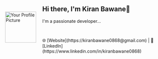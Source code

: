 <div style="display: flex; align-items: center;">
  <img src="https://avatars.githubusercontent.com/u/100428197?v=4" alt="Your Profile Picture" width="100" style="margin-right: 20px;">
  <div>
    <h2>Hi there, I'm Kiran Bawane👋</h2>
    <p>I'm a passionate developer...</p>
    <br>
    <p>🌐 [Website](https://kiranbawane0868@gmail.com) | 💼 [LinkedIn](https://www.linkedin.com/in/kiranbawane0868)</p>
  </div>
</div>




<!--
**kiranbawane48/kiranbawane48** is a ✨ _special_ ✨ repository because its `README.md` (this file) appears on your GitHub profile.

Here are some ideas to get you started:

- 🔭 I’m currently working on ...
- 🌱 I’m currently learning ...
- 👯 I’m looking to collaborate on ...
- 🤔 I’m looking for help with ...
- 💬 Ask me about ...
- 📫 How to reach me: ...
- 😄 Pronouns: ...
- ⚡ Fun fact: ...
-->
